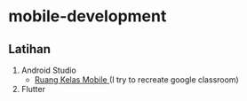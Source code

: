 # mobile-development

## Latihan

<ol>
  <li>
    Android Studio
    <ul>
      <li> 
        <a href="https://github.com/kripix/Ruang-kelas-mobile"> Ruang Kelas Mobile </a>
        (I try to recreate google classroom)
      </li>
    </ul>
  </li>

  <li>
    Flutter
  </li>
</ol>
   
